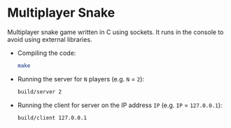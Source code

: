 # Multiplayer Snake
Multiplayer snake game written in C using sockets. It runs in the console to avoid using external libraries.

* Compiling the code:
	```bash
	make
	```
* Running the server for `N` players (e.g. `N` = `2`):
	```bash
	build/server 2
	```
* Running the client for server on the IP address `IP` (e.g. `IP` = `127.0.0.1`):
    ```bash
	build/client 127.0.0.1
	```

